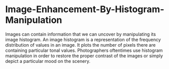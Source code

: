 # Image-Enhancement-By-Histogram-Manipulation
Images can contain information that we can uncover by manipulating its image
histogram. An image histogram is a representation of the frequency distribution of
values in an image. It plots the number of pixels there are containing particular tonal
values. Photographers oftentimes use histogram manipulation in order to restore the
proper contrast of the images or simply depict a particular mood on the scenery.
